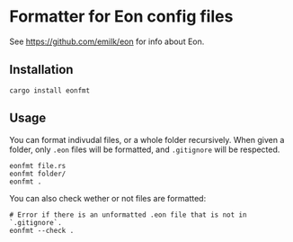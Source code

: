 # Formatter for Eon config files

See <https://github.com/emilk/eon> for info about Eon.

## Installation
```
cargo install eonfmt
```

## Usage
You can format indivudal files, or a whole folder recursively.
When given a folder, only `.eon` files will be formatted,
and `.gitignore` will be respected.

```
eonfmt file.rs
eonfmt folder/
eonfmt .
```

You can also check wether or not files are formatted:

```
# Error if there is an unformatted .eon file that is not in `.gitignore`.
eonfmt --check .
```
